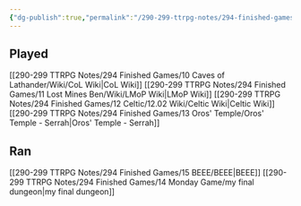 ```yaml
---
{"dg-publish":true,"permalink":"/290-299-ttrpg-notes/294-finished-games/archived-games/"}
---
```



## Played

[[290-299 TTRPG Notes/294 Finished Games/10 Caves of Lathander/Wiki/CoL Wiki\|CoL Wiki]]
[[290-299 TTRPG Notes/294 Finished Games/11 Lost Mines Ben/Wiki/LMoP Wiki\|LMoP Wiki]]
[[290-299 TTRPG Notes/294 Finished Games/12 Celtic/12.02 Wiki/Celtic Wiki\|Celtic Wiki]]
[[290-299 TTRPG Notes/294 Finished Games/13 Oros' Temple/Oros' Temple - Serrah\|Oros' Temple - Serrah]]

## Ran

[[290-299 TTRPG Notes/294 Finished Games/15 BEEE/BEEE\|BEEE]]
[[290-299 TTRPG Notes/294 Finished Games/14 Monday Game/my final dungeon\|my final dungeon]]